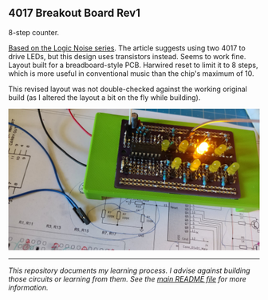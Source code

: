 4017 Breakout Board Rev1
------------------------

8-step counter.

[Based on the Logic Noise series](https://hackaday.com/2015/04/24/logic-noise-sequencing-in-silicon/). The article suggests using two 4017 to drive LEDs, but this design uses transistors instead. Seems to work fine. Layout built for a breadboard-style PCB. Harwired reset to limit it to 8 steps, which is more useful in conventional music than the chip's maximum of 10.

This revised layout was not double-checked against the working original build (as I altered the layout a bit on the fly while building).

![Photo of the module](4017%20Photo.jpg)

------

_This repository documents my learning process. I advise against building those circuits or learning from them. See the [main README file](../README.md) for more information._
